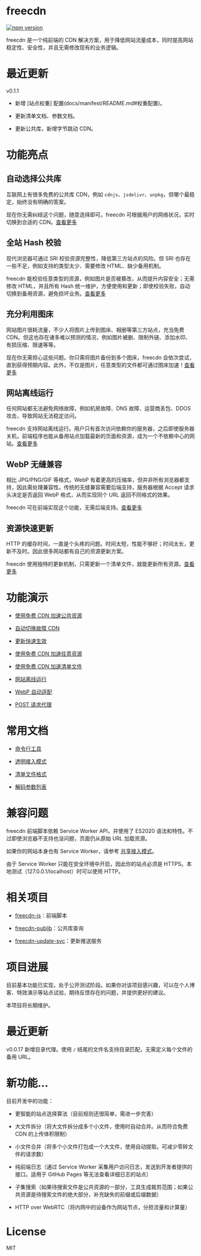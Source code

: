 # freecdn

[![npm version](https://img.shields.io/npm/v/freecdn.svg?style=flat)](https://www.npmjs.com/package/freecdn)

freecdn 是一个纯前端的 CDN 解决方案，用于降低网站流量成本，同时提高网站稳定性、安全性，并且无需修改现有的业务逻辑。

# 最近更新

v0.1.1

* 新增 [站点权重] 配置(docs/manifest/README.md#权重配置)。

* 更新清单文档、参数文档。

* 更新公共库，新增字节跳动 CDN。


# 功能亮点

## 自动选择公共库

互联网上有很多免费的公共库 CDN，例如 `cdnjs`、`jsdelivr`、`unpkg`，但哪个最稳定，始终没有明确的答案。

现在你无需纠结这个问题，随意选择即可。freecdn 可根据用户的网络状况，实时切换到合适的 CDN。[查看更多](docs/feature/README.md#自动选择公共库)

## 全站 Hash 校验

现代浏览器可通过 SRI 校验资源完整性，降低第三方站点的风险。但 SRI 也存在一些不足，例如支持的类型太少、需要修改 HTML、缺少备用机制。

freecdn 能校验任意类型的资源，例如图片是否被篡改，从而提升内容安全；无需修改 HTML，并且所有 Hash 统一维护，方便使用和更新；即使校验失败，自动切换到备用资源，避免损坏业务。[查看更多](docs/feature/README.md#全站-Hash-校验)

## 充分利用图床

网站图片很耗流量，不少人将图片上传到图床、相册等第三方站点，充当免费 CDN。但这也存在诸多难以预测的情况，例如图片被删、限制外链、添加水印、有损压缩、限速等等。

现在你无需担心这些问题。你只需将图片备份到多个图床，freecdn 会依次尝试，直到获得预期内容。此外，不仅是图片，任意类型的文件都可通过图床加速！[查看更多](docs/feature/README.md#充分利用图床)

## 网站离线运行

任何网站都无法避免网络故障，例如机房故障、DNS 故障、运营商丢包、DDOS 攻击，导致网站无法稳定访问。

freecdn 支持网站离线运行。用户只有首次访问依赖你的服务器，之后即使服务器关机，前端程序也能从备用站点加载最新的页面和资源，成为一个不依赖中心的网站。[查看更多](docs/feature/README.md#网站离线运行)

## WebP 无缝兼容

相比 JPG/PNG/GIF 等格式，WebP 有着更高的压缩率，但并非所有浏览器都支持，因此需处理兼容性。传统的无缝兼容需要后端支持，服务器根据 Accept 请求头决定是否返回 WebP 格式，从而实现同个 URL 返回不同格式的效果。

freecdn 可在前端实现这个功能，无需后端支持。[查看更多](docs/feature/README.md#WebP-无缝兼容)

## 资源快速更新

HTTP 的缓存时间，一直是个头疼的问题。时间太短，性能不够好；时间太长，更新不及时。因此很多网站都有自己的资源更新方案。

freecdn 使用独特的更新机制，只需更新一个清单文件，就能更新所有资源。[查看更多](docs/feature/README.md#资源快速更新)


# 功能演示

* [使用免费 CDN 加速公共资源](examples/pub-cdn/)

* [自动切换故障 CDN](examples/cdn-fallback/)

* [更新快速生效](examples/quick-update/)

* [使用免费 CDN 加速任意资源](examples/free-host/)

* [使用免费 CDN 加速清单文件](examples/ext-manifest/)

* [网站离线运行](examples/offline-site/)

* [WebP 自动适配](examples/webp-upgrade/)

* [POST 请求代理](examples/post-proxy/)

# 常用文档

* [命令行工具](docs/cli)

* [透明接入模式](docs/transparent-mode)

* [清单文件格式](docs/manifest)

* [解码参数列表](docs/manifest/params.md)


# 兼容问题

freecdn 前端脚本依赖 Service Worker API，并使用了 ES2020 语法和特性。不过即使浏览器不支持也没问题，页面仍从原始 URL 加载资源。

如果你的网站本身也有 Service Worker，请参考 [共享接入模式](docs/shared-mode/)。

由于 Service Worker 只能在安全环境中开启，因此你的站点必须是 HTTPS。本地测试（127.0.0.1/localhost）时可以使用 HTTP。


# 相关项目

* [freecdn-js](https://github.com/EtherDream/freecdn-js)：前端脚本

* [freecdn-publib](https://github.com/EtherDream/freecdn-publib)：公共库查询

* [freecdn-update-svc](https://github.com/EtherDream/freecdn-update-svc)：更新推送服务


# 项目进展

目前基本功能已实现，处于公开测试阶段。如果你对该项目感兴趣，可以在个人博客、特效演示等站点试验，期待反馈存在的问题，并提供更好的建议。

本项目将长期维护。

# 最近更新


v0.0.17 新增目录代理。使用 `/` 结尾的文件名支持目录匹配，无需定义每个文件的备用 URL。


# 新功能...

目前开发中的功能：

* 更智能的站点选择算法（目前规则还很简单，需进一步完善）

* 大文件拆分（将大文件拆分成多个小文件，使用时自动合并。从而符合免费 CDN 的上传体积限制）

* 小文件合并（将多个小文件打包成一个大文件，使用自动提取。可减少零碎文件的请求数）

* 纯前端日志（通过 Service Worker 采集用户访问日志，发送到开发者提供的接口。适用于 GitHub Pages 等无法查看详细日志的站点）

* 子集搜索（如果待搜索文件是公共资源的一部分，工具生成裁剪范围；如果公共资源是待搜索文件的绝大部分，补充缺失的前缀或后缀数据）

* HTTP over WebRTC（将内网中的设备作为网站节点，分担流量和计算量）


# License

MIT